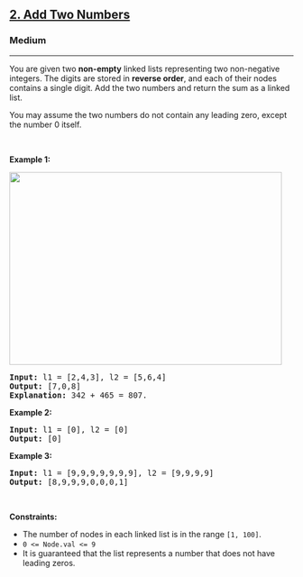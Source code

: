 <h2><a href="https://leetcode.com/problems/add-two-numbers">2. Add Two Numbers</a></h2><h3>Medium</h3><hr><p>You are given two <strong>non-empty</strong> linked lists representing two non-negative integers. The digits are stored in <strong>reverse order</strong>, and each of their nodes contains a single digit. Add the two numbers and return the sum&nbsp;as a linked list.</p>

<p>You may assume the two numbers do not contain any leading zero, except the number 0 itself.</p>

<p>&nbsp;</p>
<p><strong class="example">Example 1:</strong></p>
<img alt="" src="https://assets.leetcode.com/uploads/2020/10/02/addtwonumber1.jpg" style="width: 483px; height: 342px;" />
<pre>
<strong>Input:</strong> l1 = [2,4,3], l2 = [5,6,4]
<strong>Output:</strong> [7,0,8]
<strong>Explanation:</strong> 342 + 465 = 807.
</pre>

<p><strong class="example">Example 2:</strong></p>

<pre>
<strong>Input:</strong> l1 = [0], l2 = [0]
<strong>Output:</strong> [0]
</pre>

<p><strong class="example">Example 3:</strong></p>

<pre>
<strong>Input:</strong> l1 = [9,9,9,9,9,9,9], l2 = [9,9,9,9]
<strong>Output:</strong> [8,9,9,9,0,0,0,1]
</pre>

<p>&nbsp;</p>
<p><strong>Constraints:</strong></p>

<ul>
	<li>The number of nodes in each linked list is in the range <code>[1, 100]</code>.</li>
	<li><code>0 &lt;= Node.val &lt;= 9</code></li>
	<li>It is guaranteed that the list represents a number that does not have leading zeros.</li>
</ul>
